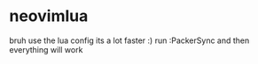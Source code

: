 # neovimlua
bruh
use the lua config its a lot faster :)
run :PackerSync and then everything will work
